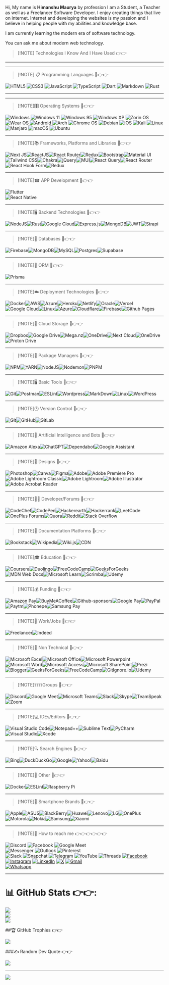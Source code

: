 
Hi, My name is **Himanshu Maurya** by profession I am a Student, a Teacher as well as a Freelancer Software Developer. I enjoy creating things that live on internet. Internet and developing the websites is my passion and I believe in helping people with my abilities and knowledge base.

I am currently learning the modern era of software technology.

You can ask me about modern web technology.
  
> [!NOTE] Technologies I Know And I Have Used 👉👉

***
*** 
> [!NOTE] 📋 Programming Languages 💪👉👉

![HTML5](https://img.shields.io/badge/html5-%23E34F26.svg?style=flat&logo=html5&logoColor=white)
![CSS3](https://img.shields.io/badge/css3-%231572B6.svg?style=flat&logo=css3&logoColor=white)
![JavaScript](https://img.shields.io/badge/javascript-%23323330.svg?style=flat&logo=javascript&logoColor=%23F7DF1E)
![TypeScript](https://img.shields.io/badge/typescript-%23007ACC.svg?style=flat&logo=typescript&logoColor=white)
![Dart](https://img.shields.io/badge/dart-%230175C2.svg?style=for-the-badge&logo=dart&logoColor=white)
![Markdown](https://img.shields.io/badge/markdown-%23000000.svg?style=for-the-badge&logo=markdown&logoColor=white)
![Rust](https://img.shields.io/badge/rust-%23000000.svg?style=for-the-badge&logo=rust&logoColor=white)
*** 
*** 
> [!NOTE]🎛️ Operating Systems 💪👉👉  
  
![Windows](https://img.shields.io/badge/Windows-0078D6?style=for-the-badge&logo=windows&logoColor=white)
![Windows 11](https://img.shields.io/badge/Windows%2011-%230079d5.svg?style=for-the-badge&logo=Windows%2011&logoColor=white)
![Windows 95](https://img.shields.io/badge/Windows%2095-008484?style=for-the-badge&logo=windows95&logoColor=white)
![Windows XP](https://img.shields.io/badge/Windows%20xp-003399?style=for-the-badge&logo=windowsxp&logoColor=white)
![Zorin OS](https://img.shields.io/badge/-Zorin%20OS-%2310AAEB?style=for-the-badge&logo=zorin&logoColor=white)
![Wear OS](https://img.shields.io/badge/-Wear%20OS-4285F4?style=for-the-badge&logo=wear-os&logoColor=white)
![Android](https://img.shields.io/badge/Android-3DDC84?style=for-the-badge&logo=android&logoColor=white)
![Arch](https://img.shields.io/badge/Arch%20Linux-1793D1?logo=arch-linux&logoColor=fff&style=for-the-badge)
![Chrome OS](https://img.shields.io/badge/chrome%20os-3d89fc?style=for-the-badge&logo=google%20chrome&logoColor=white)
![Debian](https://img.shields.io/badge/Debian-D70A53?style=for-the-badge&logo=debian&logoColor=white)
![iOS](https://img.shields.io/badge/iOS-000000?style=for-the-badge&logo=ios&logoColor=white)
![Kali](https://img.shields.io/badge/Kali-268BEE?style=for-the-badge&logo=kalilinux&logoColor=white)
![Linux](https://img.shields.io/badge/Linux-FCC624?style=for-the-badge&logo=linux&logoColor=black)
![Manjaro](https://img.shields.io/badge/Manjaro-35BF5C?style=for-the-badge&logo=Manjaro&logoColor=white)
![macOS](https://img.shields.io/badge/mac%20os-000000?style=for-the-badge&logo=macos&logoColor=F0F0F0)
![Ubuntu](https://img.shields.io/badge/Ubuntu-E95420?style=for-the-badge&logo=ubuntu&logoColor=white)

*** 
> [!NOTE]📚 Frameworks, Platforms and Libraries 💪👉👉  
  
![Next JS](https://img.shields.io/badge/Next-black?style=for-the-badge&logo=next.js&logoColor=white)![ReactJS](https://img.shields.io/badge/React-20232A?style=for-the-badge&logo=react&logoColor=61DAFB)![React Router](https://img.shields.io/badge/React_Router-CA4245?style=for-the-badge&logo=react-router&logoColor=white)![Redux](https://img.shields.io/badge/Redux-593D88?style=for-the-badge&logo=redux&logoColor=white)![Bootstrap](https://img.shields.io/badge/bootstrap-%23563D7C.svg?style=flat&logo=bootstrap&logoColor=white)![Material UI](https://img.shields.io/badge/Material%20UI-007FFF?style=for-the-badge&logo=mui&logoColor=white)![Tailwind CSS](https://img.shields.io/badge/Tailwind_CSS-38B2AC?style=for-the-badge&logo=tailwind-css&logoColor=white)![Chakra](https://img.shields.io/badge/chakra-%234ED1C5.svg?style=for-the-badge&logo=chakraui&logoColor=white)![jQuery](https://img.shields.io/badge/jquery-%230769AD.svg?style=for-the-badge&logo=jquery&logoColor=white)![MUI](https://img.shields.io/badge/MUI-%230081CB.svg?style=for-the-badge&logo=mui&logoColor=white)![React Query](https://img.shields.io/badge/-React%20Query-FF4154?style=for-the-badge&logo=react%20query&logoColor=white)![React Router](https://img.shields.io/badge/React_Router-CA4245?style=for-the-badge&logo=react-router&logoColor=white)![React Hook Form](https://img.shields.io/badge/React%20Hook%20Form-%23EC5990.svg?style=for-the-badge&logo=reacthookform&logoColor=white)![Redux](https://img.shields.io/badge/redux-%23593d88.svg?style=for-the-badge&logo=redux&logoColor=white)  

  *** 
> [!NOTE]☎ APP Development 💪👉👉  
  
![Flutter](https://img.shields.io/badge/Flutter-%2302569B.svg?style=for-the-badge&logo=Flutter&logoColor=white)  
![React Native](https://img.shields.io/badge/react_native-%2320232a.svg?style=for-the-badge&logo=react&logoColor=%2361DAFB)  

  *** 
> [!NOTE]🖥️ Backend Technologies 💪👉👉  
  
![NodeJS](https://img.shields.io/badge/node.js-6DA55F?style=flat&logo=node.js&logoColor=white)![Rust](https://img.shields.io/badge/Rust-000000?style=for-the-badge&logo=rust&logoColor=white)![Google Cloud](https://img.shields.io/badge/Google%20Cloud-%234285F4.svg?style=flat&logo=google-cloud&logoColor=white)![Express.js](https://img.shields.io/badge/express.js-%23404d59.svg?style=flat&logo=express&logoColor=%2361DAFB)![MongoDB](https://img.shields.io/badge/MongoDB-%234ea94b.svg?style=flat&logo=mongodb&logoColor=white)![JWT](https://img.shields.io/badge/JWT-black?style=for-the-badge&logo=JSON%20web%20tokens)![Strapi](https://img.shields.io/badge/strapi-%232E7EEA.svg?style=flat&logo=strapi&logoColor=white)  

  *** 
> [!NOTE]💾 Databases 💪👉👉  
  
![Firebase](https://img.shields.io/badge/Firebase-039BE5?style=for-the-badge&logo=Firebase&logoColor=white)![MongoDB](https://img.shields.io/badge/MongoDB-%234ea94b.svg?style=for-the-badge&logo=mongodb&logoColor=white)![MySQL](https://img.shields.io/badge/mysql-%2300f.svg?style=for-the-badge&logo=mysql&logoColor=white)![Postgres](https://img.shields.io/badge/postgres-%23316192.svg?style=for-the-badge&logo=postgresql&logoColor=white)![Supabase](https://img.shields.io/badge/Supabase-3ECF8E?style=for-the-badge&logo=supabase&logoColor=white)  

  *** 
> [!NOTE]🎋 ORM 💪👉👉  
  
![Prisma](https://img.shields.io/badge/Prisma-3982CE?style=for-the-badge&logo=Prisma&logoColor=white)  

  *** 
 > [!NOTE]☁️ Deployment Technologies 💪👉👉  
  
![Docker](https://img.shields.io/badge/docker-%230db7ed.svg?style=flat&logo=docker&logoColor=white)![AWS](https://img.shields.io/badge/AWS-%23FF9900.svg?style=flat&logo=amazon-aws&logoColor=white)![Azure](https://img.shields.io/badge/azure-%230072C6.svg?style=flat&logo=azure-devops&logoColor=white)![Heroku](https://img.shields.io/badge/heroku-%23430098.svg?style=flat&logo=heroku&logoColor=white)![Netlify](https://img.shields.io/badge/netlify-%23000000.svg?style=flat&logo=netlify&logoColor=#00C7B7)![Oracle](https://img.shields.io/badge/Oracle-F80000?style=flat&logo=oracle&logoColor=white)![Vercel](https://img.shields.io/badge/vercel-%23000000.svg?style=flat&logo=vercel&logoColor=white)![Google Cloud](https://img.shields.io/badge/Google%20Cloud-%234285F4.svg?style=flat&logo=google-cloud&logoColor=white)![Linux](https://img.shields.io/badge/linux-%20000000?style=flat&logo=linux&logoColor=white)![Azure](https://img.shields.io/badge/azure-%230072C6.svg?style=for-the-badge&logo=microsoftazure&logoColor=white)![Cloudflare](https://img.shields.io/badge/Cloudflare-F38020?style=for-the-badge&logo=Cloudflare&logoColor=white)![Firebase](https://img.shields.io/badge/firebase-%23039BE5.svg?style=for-the-badge&logo=firebase)![Github Pages](https://img.shields.io/badge/github%20pages-121013?style=for-the-badge&logo=github&logoColor=white)  

  *** 
> [!NOTE]📂 Cloud Storage 💪👉👉  
  
![Dropbox](https://img.shields.io/badge/Dropbox-%233B4D98.svg?style=for-the-badge&logo=Dropbox&logoColor=white)![Google Drive](https://img.shields.io/badge/Google%20Drive-4285F4?style=for-the-badge&logo=googledrive&logoColor=white)![Mega.nz](https://img.shields.io/badge/Mega-%23D90007.svg?style=for-the-badge&logo=Mega&logoColor=white)![OneDrive](https://img.shields.io/badge/OneDrive-white?style=for-the-badge&logo=Microsoft%20OneDrive&logoColor=0078D4)![Next Cloud](https://img.shields.io/badge/Next%20Cloud-0B94DE?style=for-the-badge&logo=nextcloud&logoColor=white)![OneDrive](https://img.shields.io/badge/OneDrive-0078D4.svg?style=for-the-badge&logo=microsoftonedrive&logoColor=white)![Proton Drive](https://img.shields.io/badge/Proton%20Drive-6d4aff?style=for-the-badge&logo=proton%20drive&logoColor=white)  

  *** 
> [!NOTE]💾 Package Managers 💪👉👉  
  
![NPM](https://img.shields.io/badge/NPM-%23000000.svg?style=flat&logo=npm&logoColor=white)![YARN](https://img.shields.io/badge/Yarn-2C8EBB?style=for-the-badge&logo=yarn&logoColor=white)![NodeJS](https://img.shields.io/badge/node.js-6DA55F?style=for-the-badge&logo=node.js&logoColor=white)![Nodemon](https://img.shields.io/badge/NODEMON-%23323330.svg?style=for-the-badge&logo=nodemon&logoColor=%BBDEAD)![PNPM](https://img.shields.io/badge/pnpm-%234a4a4a.svg?style=for-the-badge&logo=pnpm&logoColor=f69220)  

  *** 
> [!NOTE]🖥️ Basic Tools 💪👉👉  
  
![Git](https://img.shields.io/badge/git-88CE02.svg?style=flat&logo=git&logoColor=white)![Postman](https://img.shields.io/badge/Postman-FF6C37?style=flat&logo=postman&logoColor=white)![ESLint](https://img.shields.io/badge/ESLint-4B3263?style=flat&logo=eslint&logoColor=white)![Wordpress](https://img.shields.io/badge/Wordpress-21759B?style=for-the-badge&logo=wordpress&logoColor=white)![MarkDown](https://img.shields.io/badge/Markdown-000000?style=for-the-badge&logo=markdown&logoColor=white)![Linux](https://img.shields.io/badge/linux-%20000000?style=flat&logo=linux&logoColor=white)![WordPress](https://img.shields.io/badge/WordPress-%23117AC9.svg?style=for-the-badge&logo=WordPress&logoColor=white)  

  *** 
> [!NOTE]🕓 Version Control 💪👉👉  
  
![Git](https://img.shields.io/badge/git-%23F05033.svg?style=for-the-badge&logo=git&logoColor=white)![GitHub](https://img.shields.io/badge/github-%23121011.svg?style=for-the-badge&logo=github&logoColor=white)![GitLab](https://img.shields.io/badge/gitlab-%23181717.svg?style=for-the-badge&logo=gitlab&logoColor=white)  

  *** 
> [!NOTE]🤖 Artificial Intelligence and Bots 💪👉👉  
  
![Amazon Alexa](https://img.shields.io/badge/amazon%20alexa-52b5f7?style=for-the-badge&logo=amazon%20alexa&logoColor=white)![ChatGPT](https://img.shields.io/badge/chatGPT-74aa9c?style=for-the-badge&logo=openai&logoColor=white)![Dependabot](https://img.shields.io/badge/dependabot-025E8C?style=for-the-badge&logo=dependabot&logoColor=white)![Google Assistant](https://img.shields.io/badge/google%20assistant-4285F4?style=for-the-badge&logo=google%20assistant&logoColor=white)  

  *** 
> [!NOTE]🎨 Designs 💪👉👉 
  
![Photoshop](https://img.shields.io/badge/Adobe%20Photoshop-31A8FF?style=for-the-badge&logo=Adobe%20Photoshop&logoColor=black)![Canva](https://img.shields.io/badge/Canva-%2300C4CC.svg?&style=for-the-badge&logo=Canva&logoColor=white)![Figma](https://img.shields.io/badge/figma-%23F24E1E.svg?style=for-the-badge&logo=figma&logoColor=white)![Adobe](https://img.shields.io/badge/adobe-%23FF0000.svg?style=for-the-badge&logo=adobe&logoColor=white)![Adobe Premiere Pro](https://img.shields.io/badge/Adobe%20Premiere%20Pro-9999FF.svg?style=for-the-badge&logo=Adobe%20Premiere%20Pro&logoColor=white)![Adobe Lightroom Classic](https://img.shields.io/badge/Adobe%20Lightroom%20Classic-31A8FF.svg?style=for-the-badge&logo=Adobe%20Lightroom%20Classic&logoColor=white)![Adobe Lightroom](https://img.shields.io/badge/Adobe%20Lightroom-31A8FF.svg?style=for-the-badge&logo=Adobe%20Lightroom&logoColor=white)![Adobe Illustrator](https://img.shields.io/badge/adobe%20illustrator-%23FF9A00.svg?style=for-the-badge&logo=adobe%20illustrator&logoColor=white)![Adobe Acrobat Reader](https://img.shields.io/badge/Adobe%20Acrobat%20Reader-EC1C24.svg?style=for-the-badge&logo=Adobe%20Acrobat%20Reader&logoColor=white)  

  *** 
> [!NOTE]🧑‍💻 Developer/Forums 💪👉👉 
  
![CodeChef](https://img.shields.io/badge/CodeChef-%23964B00.svg?style=for-the-badge&logo=CodeChef&logoColor=white)![CodePen](https://img.shields.io/badge/Codepen-000000?style=for-the-badge&logo=codepen&logoColor=white)![Hackerearth](https://img.shields.io/badge/HackerEarth-%232C3454.svg?&style=for-the-badge&logo=HackerEarth&logoColor=Blue)![Hackerrank](https://img.shields.io/badge/-Hackerrank-2EC866?style=for-the-badge&logo=HackerRank&logoColor=white)![LeetCode](https://img.shields.io/badge/LeetCode-000000?style=for-the-badge&logo=LeetCode&logoColor=#d16c06)![OnePlus Forums](https://img.shields.io/badge/OnePlusForums-%23EB0028.svg?style=for-the-badge&logo=OnePlus&logoColor=white)![Quora](https://img.shields.io/badge/Quora-%23B92B27.svg?style=for-the-badge&logo=Quora&logoColor=white)![Reddit](https://img.shields.io/badge/Reddit-%23FF4500.svg?style=for-the-badge&logo=Reddit&logoColor=white)![Stack Overflow](https://img.shields.io/badge/-Stackoverflow-FE7A16?style=for-the-badge&logo=stack-overflow&logoColor=white)  

  *** 
> [!NOTE]📑 Documentation Platforms 💪👉👉 
  
![Bookstack](https://img.shields.io/badge/Bookstack-%230288D1.svg?style=for-the-badge&logo=bookstack&logoColor=white)![Wikipedia](https://img.shields.io/badge/Wikipedia-%23000000.svg?style=for-the-badge&logo=wikipedia&logoColor=white)![Wiki.js](https://img.shields.io/badge/wiki.js-%231976D2.svg?style=for-the-badge&logo=wikidotjs&logoColor=white)![CDN](https://img.shields.io/badge/cdn-%231976D2.svg?style=for-the-badge&logo=cdn&logoColor=white)  

  *** 
> [!NOTE]🎓 Education 💪👉👉
  
![Coursera](https://img.shields.io/badge/Coursera-%230056D2.svg?style=for-the-badge&logo=Coursera&logoColor=white)![Duolingo](https://img.shields.io/badge/Duolingo-%234DC730.svg?style=for-the-badge&logo=Duolingo&logoColor=white)![FreeCodeCamp](https://img.shields.io/badge/Freecodecamp-%23123.svg?&style=for-the-badge&logo=freecodecamp&logoColor=green)![GeeksForGeeks](https://img.shields.io/badge/GeeksforGeeks-gray?style=for-the-badge&logo=geeksforgeeks&logoColor=35914c)![MDN Web Docs](https://img.shields.io/badge/MDN_Web_Docs-black?style=for-the-badge&logo=mdnwebdocs&logoColor=white)![Microsoft Learn](https://img.shields.io/badge/Microsoft_Learn-258ffa?style=for-the-badge&logo=microsoft&logoColor=white)![Scrimba](https://img.shields.io/badge/scrimba-2B283A?style=for-the-badge&logo=scrimba&logoColor=white)![Udemy](https://img.shields.io/badge/Udemy-A435F0?style=for-the-badge&logo=Udemy&logoColor=white)  

  *** 
> [!NOTE]💰 Funding 💪👉👉 
  
![Amazon Pay](https://img.shields.io/badge/AmazonPay-ff9900.svg?style=for-the-badge&logo=Amazon-Pay&logoColor=white)![BuyMeACoffee](https://img.shields.io/badge/Buy%20Me%20a%20Coffee-ffdd00?style=for-the-badge&logo=buy-me-a-coffee&logoColor=black)![Github-sponsors](https://img.shields.io/badge/sponsor-30363D?style=for-the-badge&logo=GitHub-Sponsors&logoColor=#EA4AAA)![Google Pay](https://img.shields.io/badge/GooglePay-%233780F1.svg?style=for-the-badge&logo=Google-Pay&logoColor=white)![PayPal](https://img.shields.io/badge/PayPal-00457C?style=for-the-badge&logo=paypal&logoColor=white)![Paytm](https://img.shields.io/badge/Paytm-1C2C94?style=for-the-badge&logo=paytm&logoColor=05BAF3)![Phonepe](https://img.shields.io/badge/Phonepe-54039A?style=for-the-badge&logo=phonepe&logoColor=white)![Samsung Pay](https://img.shields.io/badge/SamsungPay-1428A0.svg?style=for-the-badge&logo=Samsung-Pay&logoColor=white)  

  *** 
> [!NOTE]💼 Work/Jobs 💪👉👉
  
![Freelancer](https://img.shields.io/badge/Freelancer-29B2FE?style=for-the-badge&logo=Freelancer&logoColor=white)![Indeed](https://img.shields.io/badge/indeed-003A9B?style=for-the-badge&logo=indeed&logoColor=white)  

  *** 
> [!NOTE]🥅 Non Technical 💪👉👉 
  
![Microsoft Excel](https://img.shields.io/badge/Microsoft_Excel-217346?style=for-the-badge&logo=microsoft-excel&logoColor=white)![Microsoft Office](https://img.shields.io/badge/Microsoft_Office-D83B01?style=for-the-badge&logo=microsoft-office&logoColor=white)![Microsoft Powerpoint](https://img.shields.io/badge/Microsoft_PowerPoint-B7472A?style=for-the-badge&logo=microsoft-powerpoint&logoColor=white)![Microsoft Word](https://img.shields.io/badge/Microsoft_Word-2B579A?style=for-the-badge&logo=microsoft-word&logoColor=white)![Microsoft Access](https://img.shields.io/badge/Microsoft_Access-A4373A?style=for-the-badge&logo=microsoft-access&logoColor=white)![Microsoft SharePoint ](https://img.shields.io/badge/Microsoft_SharePoint-0078D4?style=for-the-badge&logo=microsoft-sharepoint&logoColor=white)![Prezi](https://img.shields.io/badge/Prezi-3181FF?style=for-the-badge&logo=prezi&logoColor=white)![Blogger](https://img.shields.io/badge/Blogger-FF5722?style=for-the-badge&logo=blogger&logoColor=white)![GeeksForGeeks](https://img.shields.io/badge/GeeksforGeeks-298D46?style=for-the-badge&logo=geeksforgeeks&logoColor=white)![FreeCodeCamp](https://img.shields.io/badge/freecodecamp-27273D?style=for-the-badge&logo=freecodecamp&logoColor=white)![GitIgnore.io](https://img.shields.io/badge/gitignore%20io-204ECF?style=for-the-badge&logo=gitignoredotio&logoColor=white)![Udemy](https://img.shields.io/badge/Udemy-EC5252?style=for-the-badge&logo=Udemy&logoColor=white)  

  *** 
> [!NOTE]𖨆𖨆𖨆𖨆Groups 💪👉👉 
  
![Discord](https://img.shields.io/badge/Discord-5865F2?style=for-the-badge&logo=discord&logoColor=white)![Google Meet](https://img.shields.io/badge/Google%20Meet-00897B?style=for-the-badge&logo=google-meet&logoColor=white)![Microsoft Teams](https://img.shields.io/badge/Microsoft_Teams-6264A7?style=for-the-badge&logo=microsoft-teams&logoColor=white)![Slack](https://img.shields.io/badge/Slack-4A154B?style=for-the-badge&logo=slack&logoColor=white)![Skype](https://img.shields.io/badge/Skype-00AFF0?style=for-the-badge&logo=skype&logoColor=white)![TeamSpeak](https://img.shields.io/badge/TeamSpeak-2580C3?style=for-the-badge&logo=teamspeak&logoColor=white)![Zoom](https://img.shields.io/badge/Zoom-2D8CFF?style=for-the-badge&logo=zoom&logoColor=white)  

  *** 
> [!NOTE]💻 IDEs/Editors 💪👉👉
  
![Visual Studio Code](https://img.shields.io/badge/Visual_Studio_Code-0078D4?style=for-the-badge&logo=visual%20studio%20code&logoColor=white)![Notepad++](https://img.shields.io/badge/Notepad++-90E59A.svg?style=for-the-badge&logo=notepad%2B%2B&logoColor=black)![Sublime Text](https://img.shields.io/badge/sublime_text-%23575757.svg?&style=for-the-badge&logo=sublime-text&logoColor=important)![PyCharm](https://img.shields.io/badge/pycharm-143?style=for-the-badge&logo=pycharm&logoColor=black&color=black&labelColor=green)![Visual Studio](https://img.shields.io/badge/Visual%20Studio-5C2D91.svg?style=for-the-badge&logo=visual-studio&logoColor=white)![Xcode](https://img.shields.io/badge/Xcode-007ACC?style=for-the-badge&logo=Xcode&logoColor=white)  

  *** 
> [!NOTE]🔍 Search Engines 💪👉👉
  
![Bing](https://img.shields.io/badge/Microsoft%20Bing-258FFA?style=for-the-badge&logo=Microsoft%20Bing&logoColor=white)![DuckDuckGo](https://img.shields.io/badge/DuckDuckGo-DE5833?style=for-the-badge&logo=DuckDuckGo&logoColor=white)![Google](https://img.shields.io/badge/google-4285F4?style=for-the-badge&logo=google&logoColor=white)![Yahoo!](https://img.shields.io/badge/Yahoo!-6001D2?style=for-the-badge&logo=Yahoo!&logoColor=white)![Baidu](https://img.shields.io/badge/Baidu-2932E1?style=for-the-badge&logo=Baidu&logoColor=white)  

  *** 
> [!NOTE]🥅 Other 💪👉👉
  
![Docker](https://img.shields.io/badge/docker-%230db7ed.svg?style=for-the-badge&logo=docker&logoColor=white)![ESLint](https://img.shields.io/badge/ESLint-4B3263?style=for-the-badge&logo=eslint&logoColor=white)![Raspberry Pi](https://img.shields.io/badge/-RaspberryPi-C51A4A?style=for-the-badge&logo=Raspberry-Pi)  

  *** 
> [!NOTE]📱 Smartphone Brands 💪👉👉  
  
![Apple](https://img.shields.io/badge/Apple-%23000000.svg?style=for-the-badge&logo=apple&logoColor=white)![ASUS](https://img.shields.io/badge/asus-000080.svg?style=for-the-badge&logo=asus&logoColor=white)![BlackBerry](https://img.shields.io/badge/blackberry-808080.svg?style=for-the-badge&logo=blackberry&logoColor=white)![Huawei](https://img.shields.io/badge/Huawei-%23FF0000.svg?style=for-the-badge&logo=huawei&logoColor=white)![Lenovo](https://img.shields.io/badge/lenovo-E2231A?style=for-the-badge&logo=lenovo&logoColor=white)![LG](https://img.shields.io/badge/lg-a50034.svg?style=for-the-badge&logo=lg&logoColor=white)![OnePlus](https://img.shields.io/badge/OnePlus-%23F5010C.svg?style=for-the-badge&logo=oneplus&logoColor=white)![Motorola](https://img.shields.io/badge/Motorola-%23E1140A.svg?style=for-the-badge&logo=motorola&logoColor=white)![Nokia](https://img.shields.io/badge/Nokia-%23124191.svg?style=for-the-badge&logo=nokia&logoColor=white)![Samsung](https://img.shields.io/badge/Samsung-%231428A0.svg?style=for-the-badge&logo=samsung&logoColor=white)![Xiaomi](https://img.shields.io/badge/Xiaomi-%23FF6900.svg?style=for-the-badge&logo=xiaomi&logoColor=white)  

  *** 
> [!NOTE]💬 How to reach me 👉👉👉👉👉👉
  
 ![Discord](https://img.shields.io/badge/Discord-%235865F2.svg?style=for-the-badge&logo=discord&logoColor=white)
 ![Facebook](https://img.shields.io/badge/Facebook-%231877F2.svg?style=for-the-badge&logo=Facebook&logoColor=white)
 ![Google Meet](https://img.shields.io/badge/Google%20Meet-00897B?style=for-the-badge&logo=google-meet&logoColor=white)  
 ![Messenger](https://img.shields.io/badge/Messenger-00B2FF?style=for-the-badge&logo=messenger&logoColor=white)
 ![Outlook](https://img.shields.io/badge/Microsoft_Outlook-0078D4?style=for-the-badge&logo=microsoft-outlook&logoColor=white) 
 ![Pinterest](https://img.shields.io/badge/Pinterest-%23E60023.svg?style=for-the-badge&logo=Pinterest&logoColor=white)  
 ![Slack](https://img.shields.io/badge/Slack-4A154B?style=for-the-badge&logo=slack&logoColor=white) 
 ![Snapchat](https://img.shields.io/badge/Snapchat-%23FFFC00.svg?style=for-the-badge&logo=Snapchat&logoColor=white)
 ![Telegram](https://img.shields.io/badge/Telegram-2CA5E0?style=for-the-badge&logo=telegram&logoColor=white)
 ![YouTube](https://img.shields.io/badge/YouTube-%23FF0000.svg?style=for-the-badge&logo=YouTube&logoColor=white) 
 ![Threads](https://img.shields.io/badge/Threads-000000?style=for-the-badge&logo=Threads&logoColor=white)
 [![Facebook](https://img.shields.io/badge/Facebook-1877F2?style=for-the-badge&logo=facebook&logoColor=white)](https://www.facebook.com/hmaurya1999)
[![Instagram](https://img.shields.io/badge/Instagram-E4405F?style=for-the-badge&logo=instagram&logoColor=white)](https://www.instagram.com/https.himanshu.in)
[![LinkedIn](https://img.shields.io/badge/LinkedIn-%230077B5.svg?logo=linkedin&logoColor=white)](https://www.linkedin.com/in/himanshu-maurya-59663020b/)
[![X](https://img.shields.io/badge/X-%23000000.svg?style=for-the-badge&logo=X&logoColor=white)](https://twitter.com/hmaurya_1999)
[![Gmail](https://img.shields.io/badge/Gmail-D14836?style=for-the-badge&logo=gmail&logoColor=white)](mauryahimanshu1999@gmail.com)  
[![Whatsapp](https://img.shields.io/badge/WhatsApp-25D366?style=for-the-badge&logo=whatsapp&logoColor=white)](http://wa.me/917499986369)

  *** 
# 📊 GitHub Stats 👉👉:  
  
![](https://github-readme-stats.vercel.app/api?username=mhimanshum&theme=vue&hide_border=false&include_all_commits=true&count_private=true)  
![](https://github-readme-streak-stats.herokuapp.com/?user=mhimanshum&theme=vue&hide_border=false)  
![](https://github-readme-stats.vercel.app/api/top-langs/?username=mhimanshum&theme=vue&hide_border=false&include_all_commits=true&count_private=true&layout=compact)

##🏆 GitHub Trophies 👉👉
  
![](https://github-profile-trophy.vercel.app/?username=mhimanshum&theme=juicyfresh&no-frame=false&no-bg=false&margin-w=4)

###✍️ Random Dev Quote 👉👉
  
![](https://quotes-github-readme.vercel.app/api?type=horizontal&theme=light)

---

[![](https://visitcount.itsvg.in/api?id=mhimanshum&icon=0&color=0)](https://visitcount.itsvg.in)
